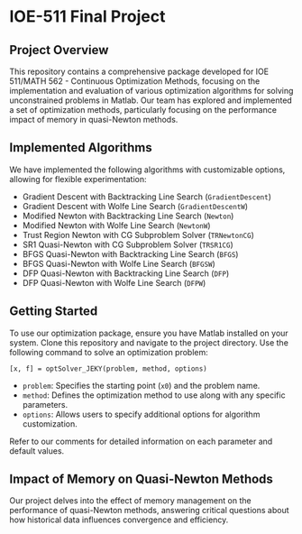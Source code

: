 # IOE-511 Final Project

## Project Overview

This repository contains a comprehensive package developed for IOE 511/MATH 562 - Continuous Optimization Methods, focusing on the implementation and evaluation of various optimization algorithms for solving unconstrained problems in Matlab. Our team has explored and implemented a set of optimization methods, particularly focusing on the performance impact of memory in quasi-Newton methods.

## Implemented Algorithms

We have implemented the following algorithms with customizable options, allowing for flexible experimentation:

- Gradient Descent with Backtracking Line Search (`GradientDescent`)
- Gradient Descent with Wolfe Line Search (`GradientDescentW`)
- Modified Newton with Backtracking Line Search (`Newton`)
- Modified Newton with Wolfe Line Search (`NewtonW`)
- Trust Region Newton with CG Subproblem Solver (`TRNewtonCG`)
- SR1 Quasi-Newton with CG Subproblem Solver (`TRSR1CG`)
- BFGS Quasi-Newton with Backtracking Line Search (`BFGS`)
- BFGS Quasi-Newton with Wolfe Line Search (`BFGSW`)
- DFP Quasi-Newton with Backtracking Line Search (`DFP`)
- DFP Quasi-Newton with Wolfe Line Search (`DFPW`)



## Getting Started

To use our optimization package, ensure you have Matlab installed on your system. Clone this repository and navigate to the project directory. Use the following command to solve an optimization problem:

```
[x, f] = optSolver_JEKY(problem, method, options)
```

- `problem`: Specifies the starting point (`x0`) and the problem name.
- `method`: Defines the optimization method to use along with any specific parameters.
- `options`: Allows users to specify additional options for algorithm customization.

Refer to our comments for detailed information on each parameter and default values.

## Impact of Memory on Quasi-Newton Methods

Our project delves into the effect of memory management on the performance of quasi-Newton methods, answering critical questions about how historical data influences convergence and efficiency.
